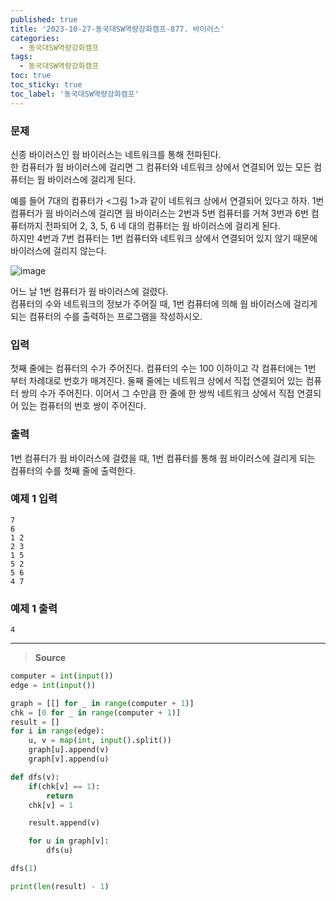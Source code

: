 ```yaml
---
published: true
title: '2023-10-27-동국대SW역량강화캠프-877. 바이러스'
categories:
  - 동국대SW역량강화캠프
tags:
  - 동국대SW역량강화캠프
toc: true
toc_sticky: true
toc_label: '동국대SW역량강화캠프'
---
```


### **문제**

신종 바이러스인 웜 바이러스는 네트워크를 통해 전파된다.  
한 컴퓨터가 웜 바이러스에 걸리면 그 컴퓨터와 네트워크 상에서 연결되어 있는 모든 컴퓨터는 웜 바이러스에 걸리게 된다.

예를 들어 7대의 컴퓨터가 <그림 1>과 같이 네트워크 상에서 연결되어 있다고 하자.
1번 컴퓨터가 웜 바이러스에 걸리면 웜 바이러스는 2번과 5번 컴퓨터를 거쳐 3번과 6번 컴퓨터까지 전파되어 2, 3, 5, 6 네 대의 컴퓨터는 웜 바이러스에 걸리게 된다.  
하지만 4번과 7번 컴퓨터는 1번 컴퓨터와 네트워크 상에서 연결되어 있지 않기 때문에 바이러스에 걸리지 않는다.

![image](https://github.com/seungsimdang/seungsimdang.github.io/blob/master/_images/%EB%B0%94%EC%9D%B4%EB%9F%AC%EC%8A%A4.png?raw=true)

어느 날 1번 컴퓨터가 웜 바이러스에 걸렸다.  
컴퓨터의 수와 네트워크의 정보가 주어질 때, 1번 컴퓨터에 의해 웜 바이러스에 걸리게 되는 컴퓨터의 수를 출력하는 프로그램을 작성하시오.

### **입력**

첫째 줄에는 컴퓨터의 수가 주어진다. 컴퓨터의 수는 100 이하이고 각 컴퓨터에는 1번 부터 차례대로 번호가 매겨진다. 둘째 줄에는 네트워크 상에서 직접 연결되어 있는 컴퓨터 쌍의 수가 주어진다. 이어서 그 수만큼 한 줄에 한 쌍씩 네트워크 상에서 직접 연결되어 있는 컴퓨터의 번호 쌍이 주어진다.

### **출력**

1번 컴퓨터가 웜 바이러스에 걸렸을 때, 1번 컴퓨터를 통해 웜 바이러스에 걸리게 되는 컴퓨터의 수를 첫째 줄에 출력한다.

### **예제 1 입력**

```
7
6
1 2
2 3
1 5
5 2
5 6
4 7
```

### **예제 1 출력**

```
4
```

---

> **Source**

```python
computer = int(input())
edge = int(input())

graph = [[] for _ in range(computer + 1)]
chk = [0 for _ in range(computer + 1)]
result = []
for i in range(edge):
    u, v = map(int, input().split())
    graph[u].append(v)
    graph[v].append(u)

def dfs(v):
    if(chk[v] == 1):
        return
    chk[v] = 1

    result.append(v)

    for u in graph[v]:
        dfs(u)

dfs(1)

print(len(result) - 1)
```
